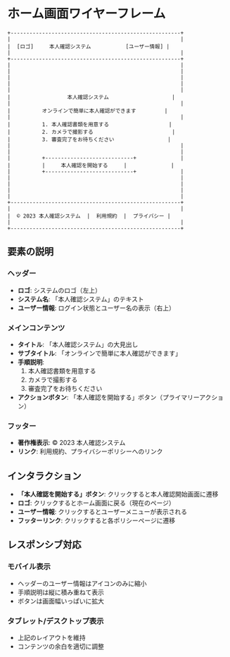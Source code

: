# ホーム画面ワイヤーフレーム

```
+------------------------------------------------------+
|                                                      |
|  [ロゴ]     本人確認システム           [ユーザー情報] |
|                                                      |
+------------------------------------------------------+
|                                                      |
|                                                      |
|                                                      |
|                                                      |
|                                                      |
|                  本人確認システム                    |
|                                                      |
|          オンラインで簡単に本人確認ができます         |
|                                                      |
|          1. 本人確認書類を用意する                   |
|          2. カメラで撮影する                         |
|          3. 審査完了をお待ちください                 |
|                                                      |
|                                                      |
|          +----------------------------+              |
|          |     本人確認を開始する     |              |
|          +----------------------------+              |
|                                                      |
|                                                      |
|                                                      |
|                                                      |
+------------------------------------------------------+
|                                                      |
|  © 2023 本人確認システム  |  利用規約  |  プライバシー |
|                                                      |
+------------------------------------------------------+
```

## 要素の説明

### ヘッダー
- **ロゴ**: システムのロゴ（左上）
- **システム名**: 「本人確認システム」のテキスト
- **ユーザー情報**: ログイン状態とユーザー名の表示（右上）

### メインコンテンツ
- **タイトル**: 「本人確認システム」の大見出し
- **サブタイトル**: 「オンラインで簡単に本人確認ができます」
- **手順説明**:
  1. 本人確認書類を用意する
  2. カメラで撮影する
  3. 審査完了をお待ちください
- **アクションボタン**: 「本人確認を開始する」ボタン（プライマリーアクション）

### フッター
- **著作権表示**: © 2023 本人確認システム
- **リンク**: 利用規約、プライバシーポリシーへのリンク

## インタラクション

- **「本人確認を開始する」ボタン**: クリックすると本人確認開始画面に遷移
- **ロゴ**: クリックするとホーム画面に戻る（現在のページ）
- **ユーザー情報**: クリックするとユーザーメニューが表示される
- **フッターリンク**: クリックすると各ポリシーページに遷移

## レスポンシブ対応

### モバイル表示
- ヘッダーのユーザー情報はアイコンのみに縮小
- 手順説明は縦に積み重ねて表示
- ボタンは画面幅いっぱいに拡大

### タブレット/デスクトップ表示
- 上記のレイアウトを維持
- コンテンツの余白を適切に調整 